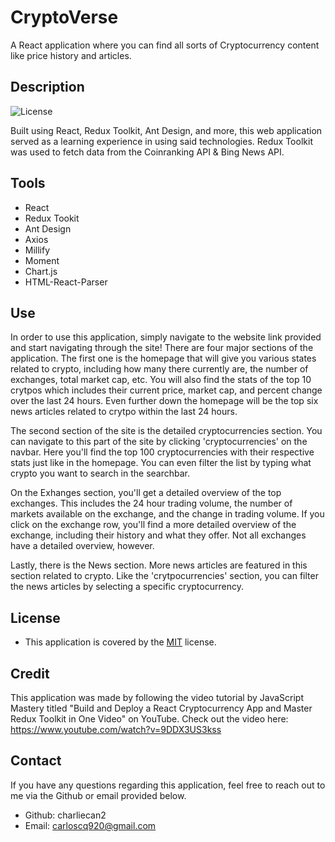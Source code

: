# CryptoVerse

A React application where you can find all sorts of Cryptocurrency content like price history and articles.

## Description

![License](https://img.shields.io/badge/license-MIT-blue)

Built using React, Redux Toolkit, Ant Design, and more, this web application served as a learning experience in using said technologies. Redux Toolkit was used to fetch data from the Coinranking API & Bing News API.

## Tools

- React
- Redux Tookit
- Ant Design
- Axios
- Millify
- Moment
- Chart.js
- HTML-React-Parser

## Use

In order to use this application, simply navigate to the website link provided and start navigating through the site! There are four major sections of the application. The first one is the homepage that will give you various states related to crypto, including how many there currently are, the number of exchanges, total market cap, etc. You will also find the stats of the top 10 crytpos which includes their current price, market cap, and percent change over the last 24 hours. Even further down the homepage will be the top six news articles related to crytpo within the last 24 hours.

The second section of the site is the detailed cryptocurrencies section. You can navigate to this part of the site by clicking 'cryptocurrencies' on the navbar. Here you'll find the top 100 cryptocurrencies with their respective stats just like in the homepage. You can even filter the list by typing what crypto you want to search in the searchbar.

On the Exhanges section, you'll get a detailed overview of the top exchanges. This includes the 24 hour trading volume, the number of markets available on the exchange, and the change in trading volume. If you click on the exchange row, you'll find a more detailed overview of the exchange, including their history and what they offer. Not all exchanges have a detailed overview, however.

Lastly, there is the News section. More news articles are featured in this section related to crypto. Like the 'crytpocurrencies' section, you can filter the news articles by selecting a specific cryptocurrency.

## License

- This application is covered by the [MIT](https://opensource.org/licenses/MIT/) license.

## Credit

This application was made by following the video tutorial by JavaScript Mastery titled "Build and Deploy a React Cryptocurrency App and Master Redux Toolkit in One Video" on YouTube. Check out the video here: https://www.youtube.com/watch?v=9DDX3US3kss

## Contact

If you have any questions regarding this application, feel free to reach out to me via the Github or email provided below.

- Github: charliecan2
- Email: carloscq920@gmail.com
